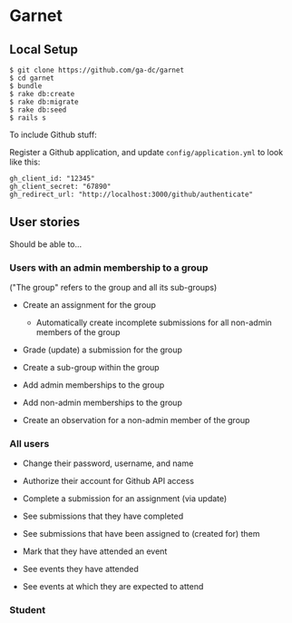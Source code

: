 # Garnet

## Local Setup

```
$ git clone https://github.com/ga-dc/garnet
$ cd garnet
$ bundle
$ rake db:create
$ rake db:migrate
$ rake db:seed
$ rails s
```

To include Github stuff:

Register a Github application, and update `config/application.yml` to look like this:

```
gh_client_id: "12345"
gh_client_secret: "67890"
gh_redirect_url: "http://localhost:3000/github/authenticate"

```

## User stories

Should be able to...

### Users with an admin membership to a group
("The group" refers to the group and all its sub-groups)

- Create an assignment for the group
  - Automatically create incomplete submissions for all non-admin members of the group
- Grade (update) a submission for the group

- Create a sub-group within the group
- Add admin memberships to the group
- Add non-admin memberships to the group

- Create an observation for a non-admin member of the group

### All users
- Change their password, username, and name
- Authorize their account for Github API access

- Complete a submission for an assignment (via update)
- See submissions that they have completed
- See submissions that have been assigned to (created for) them

- Mark that they have attended an event
- See events they have attended
- See events at which they are expected to attend

### Student
